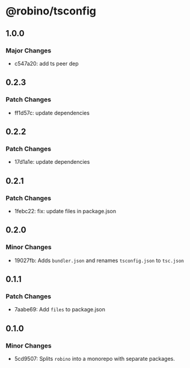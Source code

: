 # @robino/tsconfig

## 1.0.0

### Major Changes

- c547a20: add ts peer dep

## 0.2.3

### Patch Changes

- ff1d57c: update dependencies

## 0.2.2

### Patch Changes

- 17d1a1e: update dependencies

## 0.2.1

### Patch Changes

- 1febc22: fix: update files in package.json

## 0.2.0

### Minor Changes

- 19027fb: Adds `bundler.json` and renames `tsconfig.json` to `tsc.json`

## 0.1.1

### Patch Changes

- 7aabe69: Add `files` to package.json

## 0.1.0

### Minor Changes

- 5cd9507: Splits `robino` into a monorepo with separate packages.
